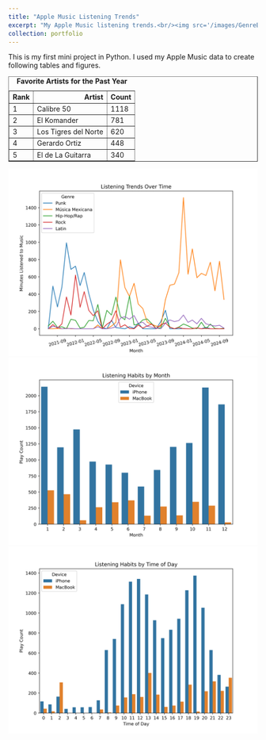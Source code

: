 ```yaml
---
title: "Apple Music Listening Trends"
excerpt: "My Apple Music listening trends.<br/><img src='/images/GenreByMonth.png'>"
collection: portfolio
---
```


This is my first mini project in Python. I used my Apple Music data to create following tables and figures.

<table border="1" class="dataframe">
 <caption> <strong>Favorite Artists for the Past Year</strong></caption>
  <thead>
    <tr style="text-align: right;">
      <th>Rank</th>
      <th>Artist</th>
      <th>Count</th>
    </tr>
  </thead>
  <tbody>
    <tr>
      <td>1</td>
      <td>Calibre 50</td>
      <td>1118</td>
    </tr>
    <tr>
      <td>2</td>
      <td>El Komander</td>
      <td>781</td>
    </tr>
    <tr>
      <td>3</td>
      <td>Los Tigres del Norte</td>
      <td>620</td>
    </tr>
    <tr>
      <td>4</td>
      <td>Gerardo Ortiz</td>
      <td>448</td>
    </tr>
    <tr>
      <td>5</td>
      <td>El de La Guitarra</td>
      <td>340</td>
    </tr>
  </tbody>
</table>


<img src='/images/GenreByMonth.png'>

<img src='/images/DeviceMonthPlot.png'>

<img src='/images/DeviceHourPlot.png'>

